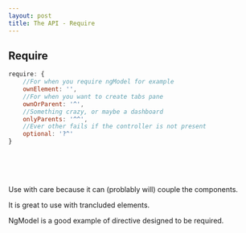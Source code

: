 ```yaml
---
layout: post
title: The API - Require
---
```


## Require

```javascript
require: {
    //For when you require ngModel for example
    ownElement: '',
    //For when you want to create tabs pane
    ownOrParent: '^',
    //Something crazy, or maybe a dashboard
    onlyParents: '^^',
    //Ever other fails if the controller is not present
    optional: '?^'
}
```
<br><br><br>

Use with care because it can (problably will) couple the components.

It is great to use with trancluded elements.

NgModel is a good example of directive designed to be required.
